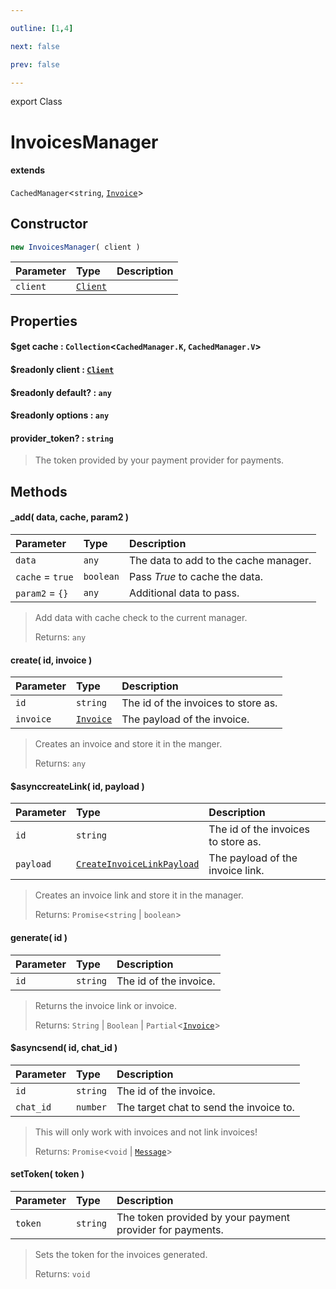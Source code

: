 ```yaml
---

outline: [1,4]

next: false

prev: false

---
```


export Class
# InvoicesManager
#### extends
 `CachedManager`<`string`, [`Invoice`](./Invoice.md)>

## Constructor
 ```ts
 new InvoicesManager( client )
 ```
 
 | Parameter | Type | Description |
| :--- | :--- | :--- |
| `client` | [`Client`](./Client.md) | |

## Properties

#### $get cache : `Collection`<`CachedManager.K`, `CachedManager.V`>

#### $readonly client : [`Client`](./Client.md)

#### $readonly default? : `any`

#### $readonly options : `any`

#### provider_token? : `string`
 > The token provided by your payment provider for payments.

## Methods

#### _add( data, cache, param2 )
| Parameter | Type | Description |
| :--- | :--- | :--- |
| `data` | `any` | The data to add to the cache manager. |
| `cache` = `true` | `boolean` | Pass *True* to cache the data. |
| `param2` = `{}` | `any` | Additional data to pass. |
> Add data with cache check to the current manager.
> 
> Returns: `any`

#### create( id, invoice )
| Parameter | Type | Description |
| :--- | :--- | :--- |
| `id` | `string` | The id of the invoices to store as. |
| `invoice` | [`Invoice`](./Invoice.md) | The payload of the invoice. |
> Creates an invoice and store it in the manger.
> 
> Returns: `any`

#### $asynccreateLink( id, payload )
| Parameter | Type | Description |
| :--- | :--- | :--- |
| `id` | `string` | The id of the invoices to store as. |
| `payload` | [`CreateInvoiceLinkPayload`](../interfaces/CreateInvoiceLinkPayload.md) | The payload of the invoice link. |
> Creates an invoice link and store it in the manager.
> 
> Returns: `Promise`<`string` \| `boolean`>

#### generate( id )
| Parameter | Type | Description |
| :--- | :--- | :--- |
| `id` | `string` | The id of the invoice. |
> Returns the invoice link or invoice.
> 
> Returns: `String` \| `Boolean` \| `Partial`<[`Invoice`](./Invoice.md)>

#### $asyncsend( id, chat_id )
| Parameter | Type | Description |
| :--- | :--- | :--- |
| `id` | `string` | The id of the invoice. |
| `chat_id` | `number` | The target chat to send the invoice to. |
> This will only work with invoices and not link invoices!
> 
> Returns: `Promise`<`void` \| [`Message`](./Message.md)>

#### setToken( token )
| Parameter | Type | Description |
| :--- | :--- | :--- |
| `token` | `string` | The token provided by your payment provider for payments. |
> Sets the token for the invoices generated.
> 
> Returns: `void`
